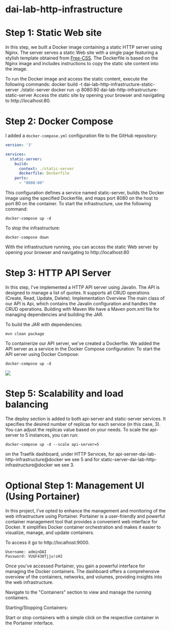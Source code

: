 # dai-lab-http-infrastructure

# Step 1: Static Web site

In this step, we built a Docker image containing a static HTTP server using Nginx. The server serves a static Web site with a single page featuring a stylish template obtained from [Free-CSS](https://www.free-css.com/). The Dockerfile is based on the Nginx image and includes instructions to copy the static site content into the image.

To run the Docker image and access the static content, execute the following commands:
docker build -t dai-lab-http-infrastructure-static-server ./static-server
docker run -p 8080:80 dai-lab-http-infrastructure-static-server
Access the static site by opening your browser and navigating to http://localhost:80.

# Step 2: Docker Compose

I added a `docker-compose.yml` configuration file to the GitHub repository:

```yml
version: '3'

services:
  static-server:
    build:
      context: ./static-server
      dockerfile: Dockerfile
    ports:
      - "8080:80"
```
This configuration defines a service named static-server, builds the Docker image using the specified Dockerfile, and maps port 8080 on the host to port 80 on the container.
To start the infrastructure, use the following command:

```
docker-compose up -d
```
To stop the infrastructure:
```
docker-compose down
```
With the infrastructure running, you can access the static Web server by opening your browser and navigating to http://localhost:80

# Step 3: HTTP API Server

In this step, I've implemented a HTTP API server using Javalin. The API is designed to manage a list of quotes. It supports all CRUD operations (Create, Read, Update, Delete).
Implementation Overview
The main class of our API is Api, which contains the Javalin configuration and handles the CRUD operations.
Building with Maven
We have a Maven pom.xml file for managing dependencies and building the JAR.

To build the JAR with dependencies:
```
mvn clean package
```
To containerize our API server, we've created a Dockerfile.
We added the API server as a service in the Docker Compose configuration:
To start the API server using Docker Compose:
```
docker-compose up -d
```
![](https://github.com/mehdibenz0/dai-lab-http-infrastructure/blob/main/InsomniaDemo.gif)

# Step 5: Scalability and load balancing

The deploy section is added to both api-server and static-server services. It specifies the desired number of replicas for each service (in this case, 3). You can adjust the replicas value based on your needs.
To scale the api-server to 5 instances, you can run:
```
docker-compose up -d --scale api-server=5
```

on the Traefik dashboard, under HTTP Services, for api-server-dai-lab-http-infrastructure@docker we see 5 and for static-server-dai-lab-http-infrastructure@docker we see 3.

# Optional Step 1: Management UI (Using Portainer)

In this project, I've opted to enhance the management and monitoring of the web infrastructure using Portainer. Portainer is a user-friendly and powerful container management tool that provides a convenient web interface for Docker. It simplifies Docker container orchestration and makes it easier to visualize, manage, and update containers.

To access it go to http://localhost:9000.
```
Username: adminDAI
Password: VU$F438Tjju!sHJ
```
Once you've accessed Portainer, you gain a powerful interface for managing the Docker containers. The dashboard offers a comprehensive overview of the containers, networks, and volumes, providing insights into the web infrastructure.

Navigate to the "Containers" section to view and manage the running containers.

Starting/Stopping Containers:

Start or stop containers with a simple click on the respective container in the Portainer interface.
